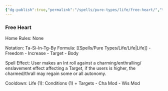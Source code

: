 ```yaml
---
{"dg-publish":true,"permalink":"/spells/pure-types/life/free-heart/","tags":["Spell/Life","Spell/Utility"]}
---
```


### Free Heart
Home Rules: None

Notation: Ta-Si-In-Tg-By 
Formula: [[Spells/Pure Types/Life/Life\|Life]] - Freedom - Increase - Target - Body

Spell Effect:
User makes an Int roll against a charming/enthralling/ enslavement effect affecting a Target, if the users is higher, the charmed/thrall may regain some or all autonomy.

Cooldown:
Life (1): Conditions (1) + Targets - Cha Mod - Wis Mod